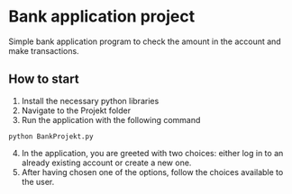 # Bank application project 

Simple bank application program to check the amount in the account and make transactions.

## How to start 

1. Install the necessary python libraries
2. Navigate to the Projekt folder
3. Run the application with the following command 

``` 
python BankProjekt.py
```
4. In the application, you are greeted with two choices: either log in to an already existing account or create a new one. 
5. After having chosen one of the options, follow the choices available to the user.